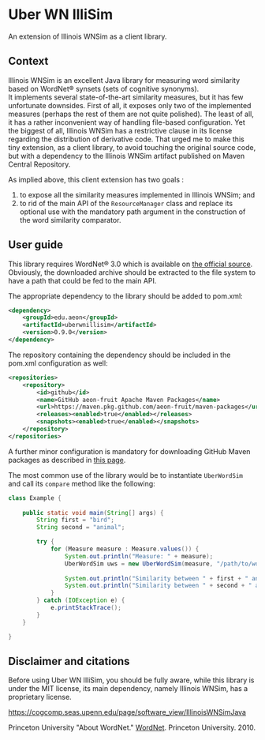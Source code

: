 # Uber WN IlliSim
An extension of Illinois WNSim as a client library.

## Context
Illinois WNSim is an excellent Java library for measuring word similarity based on WordNet&reg; synsets (sets of cognitive synonyms).  
It implements several state-of-the-art similarity measures, but it has few unfortunate downsides. 
First of all, it exposes only two of the implemented measures (perhaps the rest of them are not quite polished). 
The least of all, it has a rather inconvenient way of handling file-based configuration. 
Yet the biggest of all, Illinois WNSim has a restrictive clause in its license regarding the distribution of derivative code. 
That urged me to make this tiny extension, as a client library, to avoid touching the original source code, but with a dependency to the Illinois WNSim artifact published on Maven Central Repository.

As implied above, this client extension has two goals :
1. to expose all the similarity measures implemented in Illinois WNSim; and
2. to rid of the main API of the `ResourceManager` class and replace its optional use with the mandatory path argument in the construction of the word similarity comparator.

## User guide
This library requires WordNet&reg; 3.0 which is available on [the official source](https://wordnet.princeton.edu/download/current-version). 
Obviously, the downloaded archive should be extracted to the file system to have a path that could be fed to the main API.

The appropriate dependency to the library should be added to pom.xml:
```xml
<dependency>
    <groupId>edu.aeon</groupId>
    <artifactId>uberwnillisim</artifactId>
    <version>0.9.0</version>
</dependency>
```

The repository containing the dependency should be included in the pom.xml configuration as well:
```xml
<repositories>
    <repository>
        <id>github</id>
        <name>GitHub aeon-fruit Apache Maven Packages</name>
        <url>https://maven.pkg.github.com/aeon-fruit/maven-packages</url>
        <releases><enabled>true</enabled></releases>
        <snapshots><enabled>true</enabled></snapshots>
    </repository>
</repositories>
```

A further minor configuration is mandatory for downloading GitHub Maven packages as described in [this page](https://help.github.com/en/packages/using-github-packages-with-your-projects-ecosystem/configuring-apache-maven-for-use-with-github-packages#installing-a-package).

The most common use of the library would be to instantiate `UberWordSim` and call its `compare` method like the following:
```java
class Example {
    
    public static void main(String[] args) {
        String first = "bird";
        String second = "animal";

        try {
            for (Measure measure : Measure.values()) {
                System.out.println("Measure: " + measure);
                UberWordSim uws = new UberWordSim(measure, "/path/to/word/net/dict/");
                
                System.out.println("Similarity between " + first + " and " + second + " = " + uws.compare(first, second));
                System.out.println("Similarity between " + second + " and " + first + " = " + uws.compare(second, first));
            }
        } catch (IOException e) {
            e.printStackTrace();
        }
    }

}
```

## Disclaimer and citations
Before using Uber WN IlliSim, you should be fully aware, while this library is under the MIT license, its main dependency, namely Illinois WNSim, has a proprietary license.

https://cogcomp.seas.upenn.edu/page/software_view/IllinoisWNSimJava

Princeton University "About WordNet." [WordNet](https://wordnet.princeton.edu/). Princeton University. 2010.
